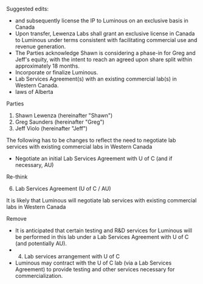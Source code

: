 Suggested edits:

- and subsequently license the IP to Luminous on an exclusive basis in Canada
- Upon transfer, Lewenza Labs shall grant an exclusive license in Canada to Luminous under terms consistent with facilitating commercial use and revenue generation.
- The Parties acknowledge Shawn is considering a phase-in for Greg and Jeff's equity, with the intent to reach an agreed upon share split within approximately 18 months.
- Incorporate or finalize Luminous.
- Lab Services Agreement(s) with an existing commercial lab(s) in Western Canada.
- laws of Alberta

Parties
1. Shawn Lewenza (hereinafter "Shawn")
2. Greg Saunders (hereinafter "Greg")
3. Jeff Violo (hereinafter "Jeff")

The following has to be changes to reflect the need to negotiate lab services with existing commercial labs in Western Canada
- Negotiate an initial Lab Services Agreement with U of C (and if necessary, AU)


Re-think

6. Lab Services Agreement (U of C / AU)

It is likely that Luminous will negotiate lab services with existing commercial labs in Western Canada


Remove

- It is anticipated that certain testing and R&D services for Luminous will be performed in this lab under a Lab Services Agreement with U of C (and potentially AU).
- 4. Lab services arrangement with U of C
- Luminous may contract with the U of C lab (via a Lab Services Agreement) to provide testing and other services necessary for commercialization.
